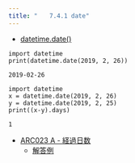 ```yaml
---
title: "　　7.4.1 date"
---
```


* [datetime.date()](https://docs.python.org/ja/3/library/datetime.html#date-objects)

```python:サンプルコード
import datetime
print(datetime.date(2019, 2, 26))
```

```text:実行結果
2019-02-26
```

```python:サンプルコード
import datetime
x = datetime.date(2019, 2, 26)
y = datetime.date(2019, 2, 25)
print((x-y).days)
```

```text:実行結果
1
```

- [ARC023 A - 経過日数](https://atcoder.jp/contests/arc023/tasks/arc023_1)
    - [解答例](https://atcoder.jp/contests/arc023/submissions/18291674)